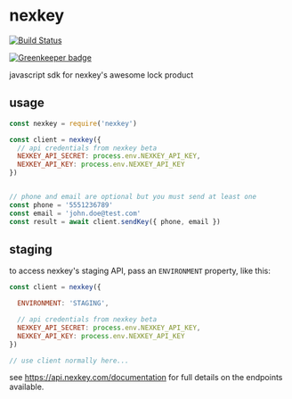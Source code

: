 # nexkey

[![Build Status](https://travis-ci.org/mreinstein/nexkey.svg?branch=master)](https://travis-ci.org/mreinstein/nexkey)

[![Greenkeeper badge](https://badges.greenkeeper.io/mreinstein/nexkey.svg)](https://greenkeeper.io/)

javascript sdk for nexkey's awesome lock product



## usage

```javascript
const nexkey = require('nexkey')

const client = nexkey({
  // api credentials from nexkey beta
  NEXKEY_API_SECRET: process.env.NEXKEY_API_KEY,
  NEXKEY_API_KEY: process.env.NEXKEY_API_KEY
})


// phone and email are optional but you must send at least one
const phone = '5551236789'
const email = 'john.doe@test.com'
const result = await client.sendKey({ phone, email })

```


## staging

to access nexkey's staging API, pass an `ENVIRONMENT` property, like this:

```javascript
const client = nexkey({

  ENVIRONMENT: 'STAGING',

  // api credentials from nexkey beta
  NEXKEY_API_SECRET: process.env.NEXKEY_API_KEY,
  NEXKEY_API_KEY: process.env.NEXKEY_API_KEY
})

// use client normally here...

```


see https://api.nexkey.com/documentation for full details on the endpoints available.
